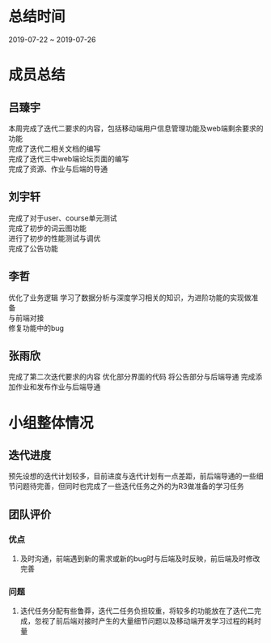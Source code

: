 # 总结时间
2019-07-22 ~ 2019-07-26

# 成员总结
## 吕臻宇
本周完成了迭代二要求的内容，包括移动端用户信息管理功能及web端剩余要求的功能  
完成了迭代二相关文档的编写  
完成了迭代三中web端论坛页面的编写  
完成了资源、作业与后端的导通  

## 刘宇轩
完成了对于user、course单元测试  
完成了初步的词云图功能  
进行了初步的性能测试与调优  
完成了公告功能  

## 李哲  
优化了业务逻辑 
学习了数据分析与深度学习相关的知识，为进阶功能的实现做准备  
与前端对接  
修复功能中的bug

## 张雨欣
完成了第二次迭代要求的内容
优化部分界面的代码
将公告部分与后端导通
完成添加作业和发布作业与后端导通


# 小组整体情况
## 迭代进度
预先设想的迭代计划较多，目前进度与迭代计划有一点差距，前后端导通的一些细节问题待完善，但同时也完成了一些迭代任务之外的为R3做准备的学习任务
## 团队评价
### 优点
1. 及时沟通，前端遇到新的需求或新的bug时与后端及时反映，前后端及时修改完善  

### 问题
1. 迭代任务分配有些鲁莽，迭代二任务负担较重，将较多的功能放在了迭代二完成，忽视了前后端对接时产生的大量细节问题以及移动端开发学习过程的耗时量

